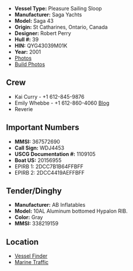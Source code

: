 * **Vessel Type:** Pleasure Sailing Sloop
* **Manufacturer:** Saga Yachts
* **Model:** Saga 43
* **Origin:** St Catharines, Ontario, Canada
* **Designer:** Robert Perry
* **Hull #:** 39
* **HIN:** QYG43039M01K
* **Year:** 2001
* [Photos](https://goo.gl/photos/BqvhMbznNi16jDPj7)
* [Build Photos](https://goo.gl/photos/Nwe4rwotP1fW986bA)

## Crew

* Kai Curry - +1 612-845-9876
* Emily Whebbe - +1 612-860-4060 [Blog](https://www.sailingthebakery.com)
* Reverie

## Important Numbers

* **MMSI:** 367572690
* **Call Sign:** WDJ4453
* **USCG Documentation #:** 1109105
* **Boat US:** 20156955
* EPIRB 1: 2DCC7B1B64FFBFF
* EPIRB 2: 2DCC4419AEFFBFF

## Tender/Dinghy

* **Manufacturer:** AB Inflatables
* **Model:** 10AL Aluminum bottomed Hypalon RIB.
* **Color:** Gray
* **MMSI:** 338219159

## Location

* [Vessel Finder](https://www.vesselfinder.com/?mmsi=367572690)
* [Marine Traffic](http://www.marinetraffic.com/en/ais/details/ships/mmsi:367572690)
